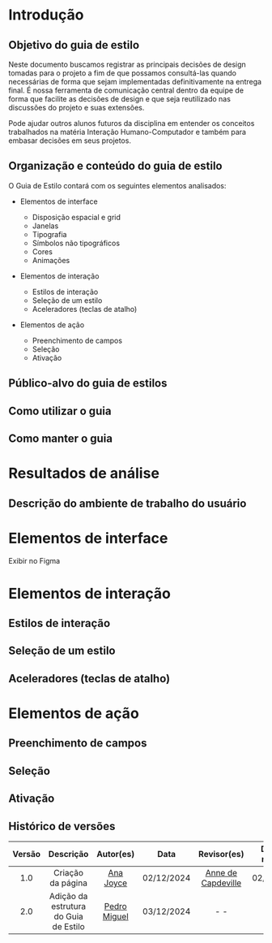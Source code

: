 
# Introdução

## Objetivo do guia de estilo

Neste documento buscamos registrar as principais decisões de design tomadas para o projeto a fim de que possamos consultá-las quando necessárias de forma que sejam implementadas definitivamente na entrega final. É nossa ferramenta de comunicação central dentro da equipe de forma que facilite as decisões de design e que seja reutilizado nas discussões do projeto e suas extensões.

Pode ajudar outros alunos futuros da disciplina em entender os conceitos trabalhados na matéria Interação Humano-Computador e também para embasar decisões em seus projetos.

## Organização e conteúdo do guia de estilo

O Guia de Estilo contará com os seguintes elementos analisados:

- Elementos de interface
  - Disposição espacial e grid
  - Janelas
  - Tipografia
  - Símbolos não tipográficos
  - Cores
  - Animações

- Elementos de interação
  - Estilos de interação
  - Seleção de um estilo
  - Aceleradores (teclas de atalho)

- Elementos de ação
  - Preenchimento de campos
  - Seleção
  - Ativação

## Público-alvo do guia de estilos 

## Como utilizar o guia 

## Como manter o guia

# Resultados de análise

## Descrição do ambiente de trabalho do usuário

# Elementos de interface

Exibir no Figma

# Elementos de interação

## Estilos de interação

## Seleção de um estilo

## Aceleradores (teclas de atalho)


# Elementos de ação

## Preenchimento de campos

## Seleção

## Ativação


## Histórico de versões

| Versão |     Descrição      |                     Autor(es)                     |    Data    |                     Revisor(es)                     | Data de revisão |
| :----: | :----------------: | :-----------------------------------------------: | :--------: | :-------------------------------------------------: | :-------------: |
|  1.0   | Criação da página | [Ana Joyce](https://github.com/anajoyceamorim) | 02/12/2024 | [Anne de Capdeville](https://github.com/nanecapde) |   02/12/2024   |
|  2.0   | Adição da estrutura do Guia de Estilo | [Pedro Miguel](https://github.com/pedroMADBR) | 03/12/2024 | - - | - - |
